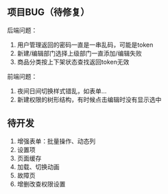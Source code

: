 ## 项目BUG（待修复）
后端问题：
1. 用户管理返回的密码一直是一串乱码，可能是token
2. 新建/编辑部门选择上级部门一直添加/编辑失败
3. 商品分类按上下架状态查找返回token无效

前端问题：
1. 夜间日间切换样式错乱，如表单...
2. 新建权限的树形结构，有时候点击编辑时没有显示选中


## 待开发
1. 增强表单：批量操作、动态列
2. 设置项
3. 页面缓存
4. 加载、切换动画
5. 故障页
6. 增删改查权限设置